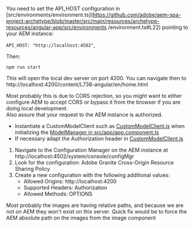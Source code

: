 
You need to set the API_HOST configuration in [src/environments/environment.ts](https://github.com/adobe/aem-spa-project-archetype/blob/master/src/main/resources/archetype-resources/angular-app/src/environments
/environment.ts#L22) pointing to your AEM instance:

```API_HOST: "http://localhost:4502"```,

Then:

```
npm run start
```
This will open the local dev server on port 4200. You can navigate then to http://localhost:4200/content/L738-angular/en/home.html


Most probably this is due to CORS rejection, so you might want to either configure AEM to accept CORS or bypass it from the browser if you are doing local development.  
Also assure that your request to the AEM instance is authorized.

* Instantiate a CustomModelClient such as [CustomModelClient.js](https://github.com/adobe/aem-spa-project-archetype/blob/master/src/main/resources/archetype-resources/angular-app/CustomModelClient.js) 
when initializing the [ModelManager in src/app/app.component.ts](https://github.com/adobe/aem-spa-project-archetype/blob/master/src/main/resources/archetype-resources/angular-app/src/app/app.component.ts#L52)
* If necessary adapt the Authorization header in [CustomModelClient.js](https://github.com/adobe/aem-spa-project-archetype/blob/master/src/main/resources/archetype-resources/angular-app/CustomModelClient.js#L20) 

1. Navigate to the Configuration Manager on the AEM instance at http://localhost:4502/system/console/configMgr
2. Look for the configuration: Adobe Granite Cross-Origin Resource Sharing Policy
3. Create a new configuration with the following additional values:
    * Allowed Origins: http://localhost:4200
    * Supported Headers: Authorization
    * Allowed Methods: OPTIONS
    
Most probably the images are having relative paths, and because we are not on AEM they won't exist on this server.
Quick fix would be to force the AEM absolute path on the images from the image component